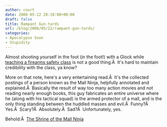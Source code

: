 ```yaml
---
author: court
date: 2008-05-22 20:10:08+00:00
draft: false
title: Rampant Gun-tards
url: /blog/2008/05/22/rampant-gun-tards/
categories:
- Apocalypse Soon
- Stupidity
---
```


Almost shooting yourself in the foot (in the foot!) with a Glock while [teaching a firearms safety class](http://cnews.canoe.ca/CNEWS/WeirdNews/2008/05/20/5617061-ap.html) is not a good thing.Â  It's hard to maintain credibility with the class, ya know?

More on that note, here's a very entertaining read.Â  It's the collected postings of a person known as the Mall Ninja, helpfully annotated and explained.Â  Basically the result of way too many action movies and not reading nearly enough books, this guy fabricates an entire universe where he (along with his tactical squad) is the armed protector of a mall, and is the only thing standing between the huddled masses and evil.Â  Funny?Â  Yes.Â  Scary?Â  Absolutely.Â  Sad?Â  Unfortunately, yes.

Behold:Â  [The Shrine of the Mall Ninja](http://lonelymachines.org/mall-ninjas/)
